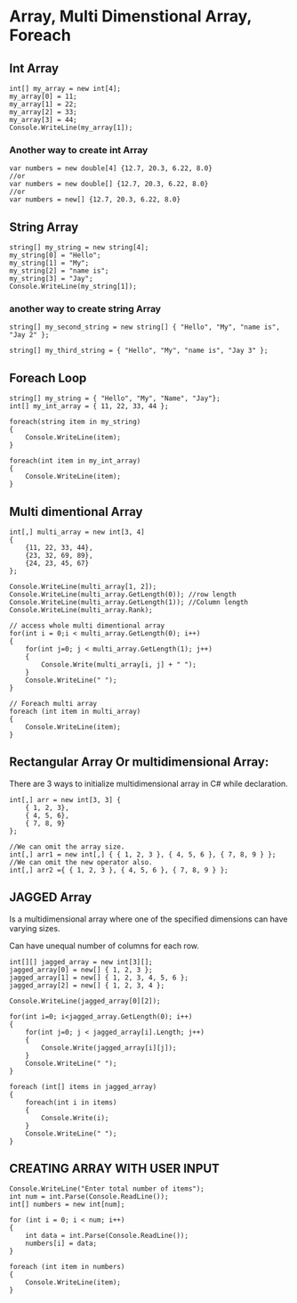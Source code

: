 # Array, Multi Dimenstional Array, Foreach

## Int Array
```
int[] my_array = new int[4];
my_array[0] = 11;
my_array[1] = 22;
my_array[2] = 33;
my_array[3] = 44;
Console.WriteLine(my_array[1]);
```

### Another way to create int Array

```
var numbers = new double[4] {12.7, 20.3, 6.22, 8.0}
//or
var numbers = new double[] {12.7, 20.3, 6.22, 8.0}
//or
var numbers = new[] {12.7, 20.3, 6.22, 8.0}
```

## String Array
```
string[] my_string = new string[4];
my_string[0] = "Hello";
my_string[1] = "My";
my_string[2] = "name is";
my_string[3] = "Jay";
Console.WriteLine(my_string[1]);
```

### another way to create string Array
```
string[] my_second_string = new string[] { "Hello", "My", "name is", "Jay 2" };

string[] my_third_string = { "Hello", "My", "name is", "Jay 3" };
```

## Foreach Loop

```
string[] my_string = { "Hello", "My", "Name", "Jay"};
int[] my_int_array = { 11, 22, 33, 44 };

foreach(string item in my_string)
{
    Console.WriteLine(item);
}

foreach(int item in my_int_array)
{
    Console.WriteLine(item);
}
```
## Multi dimentional Array

```
int[,] multi_array = new int[3, 4]
{
    {11, 22, 33, 44},
    {23, 32, 69, 89},
    {24, 23, 45, 67}
};

Console.WriteLine(multi_array[1, 2]);
Console.WriteLine(multi_array.GetLength(0)); //row length
Console.WriteLine(multi_array.GetLength(1)); //Column length
Console.WriteLine(multi_array.Rank);

// access whole multi dimentional array
for(int i = 0;i < multi_array.GetLength(0); i++)
{
    for(int j=0; j < multi_array.GetLength(1); j++)
    {
        Console.Write(multi_array[i, j] + " ");
    }
    Console.WriteLine(" ");
}

// Foreach multi array
foreach (int item in multi_array)
{
    Console.WriteLine(item);
}
```

## Rectangular Array Or multidimensional Array:
There are 3 ways to initialize multidimensional array in C# while declaration.

```
int[,] arr = new int[3, 3] {
    { 1, 2, 3},
    { 4, 5, 6}, 
    { 7, 8, 9} 
};

//We can omit the array size.
int[,] arr1 = new int[,] { { 1, 2, 3 }, { 4, 5, 6 }, { 7, 8, 9 } };
//We can omit the new operator also.
int[,] arr2 ={ { 1, 2, 3 }, { 4, 5, 6 }, { 7, 8, 9 } };
```

## JAGGED Array

Is a multidimensional array where one of the specified dimensions can have varying sizes.

Can have unequal number of columns for each row.

```
int[][] jagged_array = new int[3][];
jagged_array[0] = new[] { 1, 2, 3 };
jagged_array[1] = new[] { 1, 2, 3, 4, 5, 6 };
jagged_array[2] = new[] { 1, 2, 3, 4 };

Console.WriteLine(jagged_array[0][2]);

for(int i=0; i<jagged_array.GetLength(0); i++)
{
    for(int j=0; j < jagged_array[i].Length; j++)
    {
        Console.Write(jagged_array[i][j]);
    }
    Console.WriteLine(" ");
}

foreach (int[] items in jagged_array)
{
    foreach(int i in items)
    {
        Console.Write(i);
    }
    Console.WriteLine(" ");
}
```

## CREATING ARRAY WITH USER INPUT

```
Console.WriteLine("Enter total number of items");
int num = int.Parse(Console.ReadLine());
int[] numbers = new int[num];

for (int i = 0; i < num; i++)
{
    int data = int.Parse(Console.ReadLine());
    numbers[i] = data;
}

foreach (int item in numbers)
{
    Console.WriteLine(item);
}
```